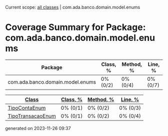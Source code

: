 Current scope: [all classes](../index_SORT_BY_CLASS.md) | com.ada.banco.domain.model.enums

Coverage Summary for Package: com.ada.banco.domain.model.enums
==============================================================

| Package | Class, % | Method, % | Line, % |
| --- | --- | --- | --- |
| com.ada.banco.domain.model.enums | 0% (0/2) | 0% (0/4) | 0% (0/7) |

  
  

| [Class](index.md) | [Class, %](index_SORT_BY_CLASS_DESC.md) | [Method, %](index_SORT_BY_METHOD.md) | [Line, %](index_SORT_BY_LINE.md) |
| --- | --- | --- | --- |
| [TipoContaEnum](sources/source-1.md) | 0% (0/1) | 0% (0/2) | 0% (0/3) |
| [TipoTransacaoEnum](sources/source-2.md) | 0% (0/1) | 0% (0/2) | 0% (0/4) |


generated on 2023-11-26 09:37